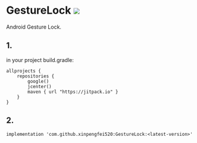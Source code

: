 # GestureLock [![](https://jitpack.io/v/xinpengfei520/GestureLock.svg)](https://jitpack.io/#xinpengfei520/GestureLock)

Android Gesture Lock.

## 1.

in your project build.gradle:

```
allprojects {
    repositories {
        google()
        jcenter()
        maven { url "https://jitpack.io" }
    }
}
```
## 2.

```
implementation 'com.github.xinpengfei520:GestureLock:<latest-version>'
```
